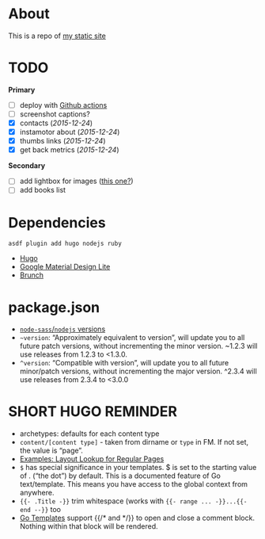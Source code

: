 # About

This is a repo of [my static site](https://ivan.kulagin.dev)

# TODO

**Primary**

* [ ] deploy with [Github actions](https://gohugo.io/hosting-and-deployment/hosting-on-github/)
* [ ] screenshot captions?
* [x] contacts (*2015-12-24*)
* [x] instamotor about (*2015-12-24*)
* [x] thumbs links (*2015-12-24*)
* [x] get back metrics (*2015-12-24*)

**Secondary**

* [ ] add lightbox for images ([this one?](https://github.com/noelboss/featherlight/))
* [ ] add books list

# Dependencies

``asdf plugin add hugo nodejs ruby``

- [Hugo](http://gohugo.io/)
- [Google Material Design Lite](http://www.getmdl.io/)
- [Brunch](http://brunch.io/)

# package.json

- [``node-sass``/``nodejs`` versions](https://github.com/sass/node-sass#node-sass)
- ``~version``: “Approximately equivalent to version”, will update you to all future patch versions, without incrementing the minor version. ~1.2.3 will use releases from 1.2.3 to <1.3.0.
- ``^version``: “Compatible with version”, will update you to all future minor/patch versions, without incrementing the major version. ^2.3.4 will use releases from 2.3.4 to <3.0.0

# SHORT HUGO REMINDER

- archetypes: defaults for each content type
- ``content/[content type]`` - taken from dirname or ``type`` in FM. If not set, the value is “page”.
- [Examples: Layout Lookup for Regular Pages](https://gohugo.io/templates/lookup-order/#examples-layout-lookup-for-regular-pages)
- `$` has special significance in your templates. $ is set to the starting value of . (“the dot”) by default. This is a documented feature of Go text/template. This means you have access to the global context from anywhere. 
- ``{{- .Title -}}`` trim whitespace (works with ``{{- range ... -}}...{{- end --}}`` too
- [Go Templates](https://pkg.go.dev/text/template) support {{/* and */}} to open and close a comment block. Nothing within that block will be rendered.
